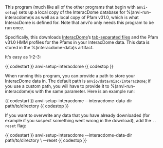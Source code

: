 This program (much like all of the other programs that begin with `anvi-setup`) sets up a local copy
of the InteracDome database for %(anvi-run-interacdome)s as well as a local copy of Pfam
v31.0, which is what InteracDome is defined for. Note that anvi'o only needs this program to be
run once.

Specifically, this downloads [InteracDome](https://interacdome.princeton.edu/)’s [tab-separated
files](https://interacdome.princeton.edu/#tab-6136-4) and the Pfam v31.0 HMM profiles for the Pfams in your
InteracDome data. This data is stored in the %(interacdome-data)s artifact. 

It's easy as 1-2-3:

{{ codestart }}
anvi-setup-interacdome
{{ codestop }}

When running this program, you can provide a path to store your InteracDome data in. The default
path is `anvio/data/misc/InteracDome`; if you use a custom path, you will have to provide it to
%(anvi-run-interacdome)s with the same parameter. Here is an example run: 

{{ codestart }}
anvi-setup-interacdome --interacdome-data-dir path/to/directory 
{{ codestop }}

If you want to overwrite any data that you have already downloaded (for example if you suspect something went wrong in the download), add the `--reset` flag: 

{{ codestart }}
anvi-setup-interacdome  --interacdome-data-dir path/to/directory \ 
                        --reset
{{ codestop }}
